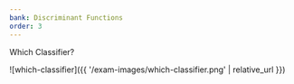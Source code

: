 ```yaml
---
bank: Discriminant Functions
order: 3
---
```


Which Classifier?

![which-classifier]({{ '/exam-images/which-classifier.png' | relative_url }})
